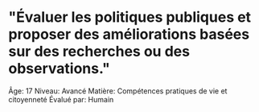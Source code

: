 # "Évaluer les politiques publiques et proposer des améliorations basées sur des recherches ou des observations."

Âge: 17
Niveau: Avancé
Matière: Compétences pratiques de vie et citoyenneté
Évalué par: Humain